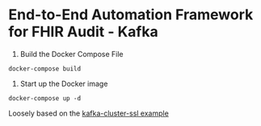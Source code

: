 # End-to-End Automation Framework for FHIR Audit - Kafka

1. Build the Docker Compose File 

```
docker-compose build
```

1.  Start up the Docker image
```
docker-compose up -d
```

Loosely based on the [kafka-cluster-ssl example](https://github.com/confluentinc/kafka-images/tree/master/examples/kafka-cluster-ssl)
